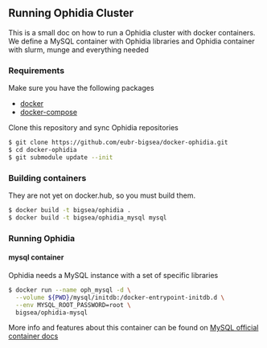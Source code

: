 Running Ophidia Cluster
----------------------
This is a small doc on how to run a Ophidia cluster with docker containers.
We define a MySQL container with Ophidia libraries and Ophidia container with slurm, munge and everything needed

### Requirements
Make sure you have the following packages
* [docker](https://docs.docker.com/ "docker")
* [docker-compose](https://docs.docker.com/compose/overview/ "docker-compose")

Clone this repository and sync Ophidia repositories
```bash
$ git clone https://github.com/eubr-bigsea/docker-ophidia.git
$ cd docker-ophidia
$ git submodule update --init
```

### Building containers
They are not yet on docker.hub, so you must build them.

```bash
$ docker build -t bigsea/ophidia .
$ docker build -t bigsea/ophidia_mysql mysql
```

### Running Ophidia

#### mysql container
Ophidia needs a MySQL instance with a set of specific libraries
```bash
$ docker run --name oph_mysql -d \
  --volume ${PWD}/mysql/initdb:/docker-entrypoint-initdb.d \
  --env MYSQL_ROOT_PASSWORD=root \
  bigsea/ophidia-mysql
```
More info and features about this container can be found on [MySQL official container docs](https://hub.docker.com/_/mysql/)

